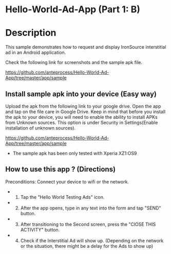 # Hello-World-Ad-App (Part 1: B)
# Description
This sample demonstrates how to request and display IronSource interstitial ad in an Android application. 

Check the following link for screenshots and the sample apk file. 

https://github.com/anteprocess/Hello-World-Ad-App/tree/master/app/sample

Install sample apk into your device (Easy way)
------
Upload the apk from the following link to your google drive. Open the app and tap on the file care in Google Drive. 
Keep in mind that before you install the apk to your device, you will need to enable the ability to install APKs from Unknown sources. This option is under Security in Settings(Enable installation of unknown sources).

https://github.com/anteprocess/Hello-World-Ad-App/tree/master/app/sample

* The sample apk has been only tested with Xperia XZ1:OS9


How to use this app ? (Directions)
------
Preconditions: Connect your device to wifi or the network.
* 1. Tap the "Hello World Testing Ads" icon. 
* 2. After the app opens, type in any text into the form and tap "SEND" button.
* 3. After transitioning to the Second screen, press the "ClOSE THIS ACTIVITY" button.
* 4. Check if the Interstitial Ad will show up. 
(Depending on the network or the situation, there might be a delay for the Ads to show up)
